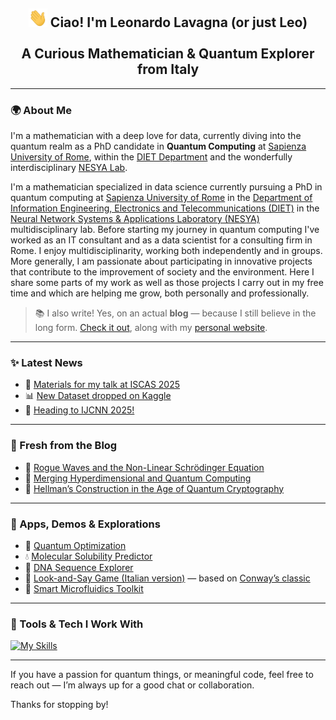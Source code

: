 <h2 align="center"> <img src="https://raw.githubusercontent.com/leonardoLavagna/leonardoLavagna/main/wave.gif" width="30px" height="30px" /> Ciao! I'm Leonardo Lavagna (or just Leo) <br /><br /> A Curious Mathematician & Quantum Explorer from Italy</h2>

---

### 🌍 About Me  

I'm a mathematician with a deep love for data, currently diving into the quantum realm as a PhD candidate in **Quantum Computing** at [Sapienza University of Rome](https://www.uniroma1.it/en/pagina-strutturale/home), within the [DIET Department](https://web.uniroma1.it/dip_diet/en) and the wonderfully interdisciplinary [NESYA Lab](https://sites.google.com/view/nesya).

I'm a mathematician specialized in data science currently pursuing a PhD in quantum computing at [Sapienza University of Rome](https://www.uniroma1.it/en/pagina-strutturale/home) in the [Department of Information Engineering, Electronics and Telecommunications (DIET)](https://web.uniroma1.it/dip_diet/en) in the [Neural Network Systems & Applications Laboratory (NESYA)](https://sites.google.com/view/nesya) multidisciplinary lab. Before starting my journey in quantum computing I've worked as an IT consultant and as a data scientist for a consulting firm in Rome. I enjoy multidisciplinarity, working both independently and in groups. More generally, I am passionate about participating in innovative projects that contribute to the improvement of society and the environment. Here I share some parts of my work as well as those projects I carry out in my free time and which are helping me grow, both personally and professionally.

> 📚 I also write! Yes, on an actual **blog** — because I still believe in the long form. [Check it out](https://lavagnaleo.wordpress.com/), along with my [personal website](https://leonardolavagna.github.io/).

---

### ✨ Latest News
- 🧠 [Materials for my talk at ISCAS 2025](https://leonardolavagna.github.io/posts/2025/5/materials-ISCAS2025/)
- 📊 [New Dataset dropped on Kaggle](https://leonardolavagna.github.io/posts/2025/5/islandsDataset/)
- 🤖 [Heading to IJCNN 2025!](https://leonardolavagna.github.io/posts/2025/5/IJCNN25/)

---

### 📝 Fresh from the Blog
- 🌊 [Rogue Waves and the Non-Linear Schrödinger Equation](https://lavagnaleo.wordpress.com/2025/05/27/rogue-waves-and-the-non-linear-schrodinger-equation/)
- 🧩 [Merging Hyperdimensional and Quantum Computing](https://lavagnaleo.wordpress.com/2025/04/26/merging-hyperdimensional-computing-and-quantum-computing/)
- 🔐 [Hellman’s Construction in the Age of Quantum Cryptography](https://lavagnaleo.wordpress.com/2025/02/28/hellmans-construction-and-quantum-cryptography/)

---

### 🚀 Apps, Demos & Explorations
- 🧠 [Quantum Optimization](https://quantum-optimization-app.streamlit.app/)
- 💧 [Molecular Solubility Predictor](https://moleculesolubilityprediction.streamlit.app/)
- 🧬 [DNA Sequence Explorer](https://nucleotidecount.streamlit.app/)
- 🔢 [Look-and-Say Game (Italian version)](https://decadimendo-audioattivo.streamlit.app/) — based on [Conway’s classic](https://en.wikipedia.org/wiki/Look-and-say_sequence)
- 🧪 [Smart Microfluidics Toolkit](https://smart-microfluidics.streamlit.app/)

---

### 🧰 Tools & Tech I Work With  
[![My Skills](https://skillicons.dev/icons?i=linux,py,pytorch,tensorflow,r,c,cpp,html,java,matlab,octave,latex,md,mysql,mongodb,wordpress,git,github,vscode,docker,aws,heroku,anaconda,notion,arduino,apple&perline=16)](https://skillicons.dev)

---

If you have a passion for quantum things, or meaningful code, feel free to reach out — I’m always up for a good chat or collaboration.

Thanks for stopping by!
